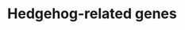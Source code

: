 ---
annotations: []
authors:
- Pieter Giesbertz
- Khanspers
- MaintBot
- RaatsS
- Egonw
description: ''
last-edited: 2023-04-28
organisms:
- Caenorhabditis elegans
redirect_from:
- /index.php/Pathway:WP1497
- /instance/WP1497
- /instance/WP1497_r126386
revision: r126386
schema-jsonld:
- '@context': https://schema.org/
  '@id': https://wikipathways.github.io/pathways/WP1497.html
  '@type': Dataset
  creator:
    '@type': Organization
    name: WikiPathways
  description: ''
  keywords:
  - grd-10
  - grd-12
  - grd-13
  - grd-14
  - grd-16
  - grd-5
  - grd-7
  - grl-10
  - grl-15
  - grl-17
  - grl-21
  - grl-29
  - grl-4
  - grl-5
  - grl-7
  - grl-8
  - hog-1
  - wrt-10
  - wrt-9
  license: CC0
  name: Hedgehog-related genes
seo: CreativeWork
title: Hedgehog-related genes
wpid: WP1497
---
